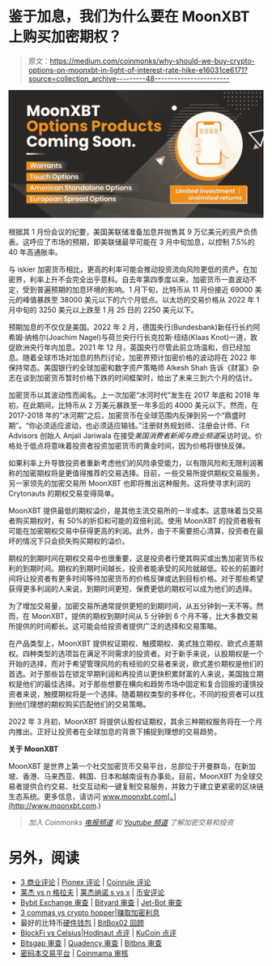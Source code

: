 # 鉴于加息，我们为什么要在 MoonXBT 上购买加密期权？

> 原文：<https://medium.com/coinmonks/why-should-we-buy-crypto-options-on-moonxbt-in-light-of-interest-rate-hike-e16031ce6171?source=collection_archive---------48----------------------->

![](img/eea63709cf54e733cedc6e482e64c8de.png)

根据其 1 月份会议的纪要，美国美联储准备加息并抛售其 9 万亿美元的资产负债表。这呼应了市场的预期，即美联储最早可能在 3 月中旬加息，以控制 7.5%的 40 年高通胀率。

与 iskier 加密货币相比，更高的利率可能会推动投资流向风险更低的资产。在加密界，利率上升不会完全出乎意料。自去年第四季度以来，加密货币一直波动不定，受到普遍预期的加息环境的影响。1 月下旬，比特币从 11 月份接近 69000 美元的峰值暴跌至 38000 美元以下的六个月低点。以太坊的交易价格从 2022 年 1 月中旬的 3250 美元以上跌至 1 月 25 日的 2250 美元以下。

预期加息的不仅仅是美国。2022 年 2 月，德国央行(Bundesbank)新任行长约阿希姆·纳格尔(Joachim Nagel)与荷兰央行行长克拉斯·纽结(Klaas Knot)一道，敦促欧洲央行年内加息。2021 年 12 月，英国央行尽管此前立场温和，但已经加息。随着全球市场对加息的热烈讨论，加密界预计加密价格的波动将在 2022 年保持常态。美国银行的全球加密和数字资产策略师 Alkesh Shah 告诉《财富》杂志在谈到加密货币暂时价格下跌的时间框架时，给出了未来三到六个月的估计。

加密货币以其波动性而闻名。上一次加密“冰河时代”发生在 2017 年底和 2018 年初，在此期间，比特币从 2 万美元暴跌至一年多后的 4000 美元以下。然而，在 2017-2018 年的“冰河期”之后，加密货币在全球范围内反弹到另一个“鼎盛时期”。“你必须适应波动，也必须适应输钱。”注册财务规划师、注册会计师、Fit Advisors 创始人 Anjali Jariwala 在接受*美国消费者新闻与商业频道*采访时说。价格处于低点将意味着投资者投资加密货币的黄金时间，因为价格将很快反弹。

如果利率上升导致投资者重新考虑他们的风险承受能力，以有限风险和无限利润著称的加密期权将是更值得推荐的交易选择。目前，一些交易所提供期权交易服务，另一家领先的加密交易所 MoonXBT 也即将推出这种服务。这将使寻求利润的 Crytonauts 的期权交易变得简单。

MoonXBT 提供最低的期权溢价，是其他主流交易所的一半成本。这意味着当交易者购买期权时，有 50%的折扣和可能的双倍利润。使用 MoonXBT 的投资者极有可能在加密期权交易中获得更高的利润。此外，由于不需要担心清算，投资者在最坏的情况下只会损失购买期权的溢价。

期权的到期时间在期权交易中也很重要，这是投资者行使其购买或出售加密货币权利的到期时间。期权的到期时间越长，投资者能承受的风险就越低。较长的前置时间将让投资者有更多时间等待加密货币的价格反弹或达到目标价格。对于那些希望获得更多利润的人来说，到期时间更短、保费更低的期权可以成为他们的选择。

为了增加交易量，加密交易所通常提供更短的到期时间，从五分钟到一天不等。然而，在 MoonXBT，提供的期权到期时间从 5 分钟到 6 个月不等，比大多数交易所提供的时间都长。这可能会给投资者提供广泛的选择和交易策略。

在产品类型上，MoonXBT 提供权证期权、触摸期权、美式独立期权、欧式点差期权。四种类型的选项旨在满足不同需求的投资者。对于新手来说，认股期权是一个开始的选择，而对于希望管理风险的有经验的交易者来说，欧式差价期权是他们的首选。对于那些旨在锁定早期利润和再投资以更快积累财富的人来说，美国独立期权是他们的最佳选择。对于那些想要在横向和趋势市场中固定和复合回报的谨慎投资者来说，触摸期权将是一个选择。随着期权类型的多样化，不同的投资者可以找到他们理想的期权购买匹配他们的交易策略。

2022 年 3 月初，MoonXBT 将提供认股权证期权，其余三种期权服务将在一个月内推出。正好让投资者在全球加息的背景下捕捉到理想的交易趋势。

**关于 MoonXBT**

MoonXBT 是世界上第一个社交加密货币交易平台，总部位于开曼群岛，在新加坡、香港、马来西亚、韩国、日本和越南设有办事处。目前，MoonXBT 为全球交易者提供合约交易、社交互动和一键复制交易服务，并致力于建立更紧密的区块链生态系统。更多信息，请访问 www.moonxbt.com[。](http://www.moonxbt.com.)

> *加入 Coinmonks* [*电报频道*](https://t.me/coincodecap) *和* [*Youtube 频道*](https://www.youtube.com/c/coinmonks/videos) *了解加密交易和投资*

# 另外，阅读

*   [3 商业评论](/coinmonks/3commas-review-an-excellent-crypto-trading-bot-2020-1313a58bec92) | [Pionex 评论](https://coincodecap.com/pionex-review-exchange-with-crypto-trading-bot) | [Coinrule 评论](/coinmonks/coinrule-review-2021-a-beginner-friendly-crypto-trading-bot-daf0504848ba)
*   [莱杰 vs n 格拉夫](/coinmonks/ledger-vs-ngrave-zero-7e40f0c1d694) | [莱杰纳诺 s vs x](/coinmonks/ledger-nano-s-vs-x-battery-hardware-price-storage-59a6663fe3b0) | [币安评论](/coinmonks/binance-review-ee10d3bf3b6e)
*   [Bybit Exchange 审查](/coinmonks/bybit-exchange-review-dbd570019b71) | [Bityard 审查](https://coincodecap.com/bityard-reivew) | [Jet-Bot 审查](https://coincodecap.com/jet-bot-review)
*   [3 commas vs crypto hopper](/coinmonks/3commas-vs-pionex-vs-cryptohopper-best-crypto-bot-6a98d2baa203)|[赚取加密利息](/coinmonks/earn-crypto-interest-b10b810fdda3)
*   最好的比特币[硬件钱包](/coinmonks/hardware-wallets-dfa1211730c6) | [BitBox02 回顾](/coinmonks/bitbox02-review-your-swiss-bitcoin-hardware-wallet-c36c88fff29)
*   [BlockFi vs Celsius](/coinmonks/blockfi-vs-celsius-vs-hodlnaut-8a1cc8c26630)|[Hodlnaut 点评](/coinmonks/hodlnaut-review-best-way-to-hodl-is-to-earn-interest-on-your-bitcoin-6658a8c19edf) | [KuCoin 点评](https://coincodecap.com/kucoin-review)
*   [Bitsgap 审查](/coinmonks/bitsgap-review-a-crypto-trading-bot-that-makes-easy-money-a5d88a336df2) | [Quadency 审查](/coinmonks/quadency-review-a-crypto-trading-automation-platform-3068eaa374e1) | [Bitbns 审查](/coinmonks/bitbns-review-38256a07e161)
*   [密码本交易平台](/coinmonks/top-10-crypto-copy-trading-platforms-for-beginners-d0c37c7d698c) | [Coinmama 审核](/coinmonks/coinmama-review-ace5641bde6e)